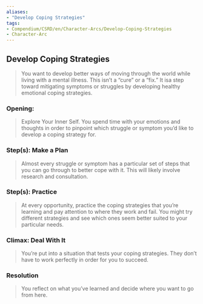 ```yaml
---
aliases: 
- "Develop Coping Strategies"
tags: 
- Compendium/CSRD/en/Character-Arcs/Develop-Coping-Strategies
- Character-Arc
---
```

## Develop Coping Strategies
>You want to develop better ways of moving through the world while living with a mental illness. This isn’t a “cure” or a “fix.” It isa step toward mitigating symptoms or struggles by developing healthy emotional coping strategies.

### Opening:
>Explore Your Inner Self. You spend time with your emotions and thoughts in order to pinpoint which struggle or symptom you’d like to develop a coping strategy for.
### Step(s): Make a Plan
>Almost every struggle or symptom has a particular set of steps that you can go through to better cope with it. This will likely involve research and consultation.
### Step(s): Practice
>At every opportunity, practice the coping strategies that you’re learning and pay attention to where they work and fail. You might try different strategies and see which ones seem better suited to your particular needs.

### Climax: Deal With It
>You’re put into a situation that tests your coping strategies. They don’t have to work perfectly in order for you to succeed.

### Resolution 
>You reflect on what you’ve learned and decide where you want to go from here.